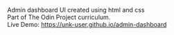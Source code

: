 Admin dashboard UI created using html and css<br>
Part of The Odin Project curriculum.<br>
Live Demo: https://unk-user.github.io/admin-dashboard